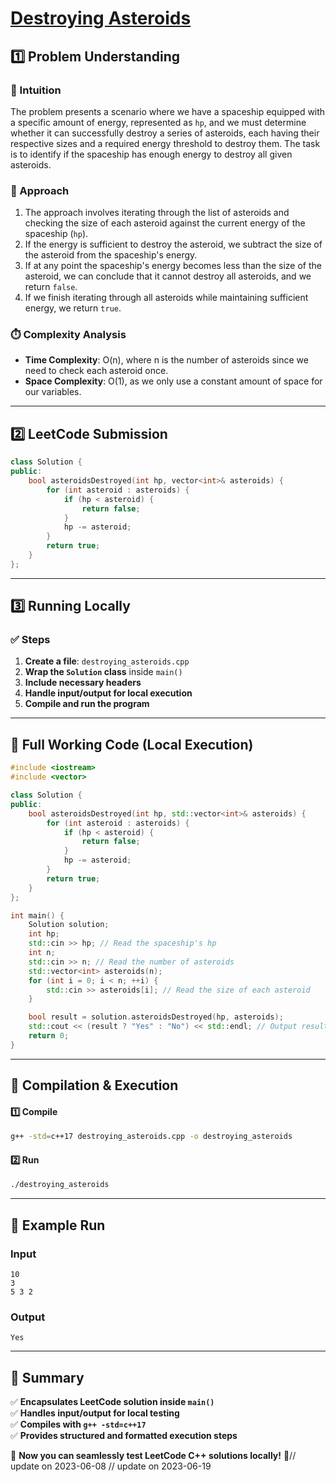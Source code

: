 # **[Destroying Asteroids](https://leetcode.com/problems/destroying-asteroids/description/)**  

## **1️⃣ Problem Understanding**  
### **📌 Intuition**  
The problem presents a scenario where we have a spaceship equipped with a specific amount of energy, represented as `hp`, and we must determine whether it can successfully destroy a series of asteroids, each having their respective sizes and a required energy threshold to destroy them. The task is to identify if the spaceship has enough energy to destroy all given asteroids.

### **🚀 Approach**  
1. The approach involves iterating through the list of asteroids and checking the size of each asteroid against the current energy of the spaceship (`hp`).
2. If the energy is sufficient to destroy the asteroid, we subtract the size of the asteroid from the spaceship's energy.
3. If at any point the spaceship's energy becomes less than the size of the asteroid, we can conclude that it cannot destroy all asteroids, and we return `false`.
4. If we finish iterating through all asteroids while maintaining sufficient energy, we return `true`.

### **⏱️ Complexity Analysis**  
- **Time Complexity**: O(n), where n is the number of asteroids since we need to check each asteroid once.  
- **Space Complexity**: O(1), as we only use a constant amount of space for our variables.

---  

## **2️⃣ LeetCode Submission**  
```cpp
class Solution {
public:
    bool asteroidsDestroyed(int hp, vector<int>& asteroids) {
        for (int asteroid : asteroids) {
            if (hp < asteroid) {
                return false;
            }
            hp -= asteroid;
        }
        return true;
    }
};  
```  

---  

## **3️⃣ Running Locally**  
### **✅ Steps**  
1. **Create a file**: `destroying_asteroids.cpp`  
2. **Wrap the `Solution` class** inside `main()`  
3. **Include necessary headers**  
4. **Handle input/output for local execution**  
5. **Compile and run the program**  

---  

## **📝 Full Working Code (Local Execution)**  
```cpp
#include <iostream>
#include <vector>

class Solution {
public:
    bool asteroidsDestroyed(int hp, std::vector<int>& asteroids) {
        for (int asteroid : asteroids) {
            if (hp < asteroid) {
                return false;
            }
            hp -= asteroid;
        }
        return true;
    }
};

int main() {
    Solution solution;
    int hp;
    std::cin >> hp; // Read the spaceship's hp
    int n;
    std::cin >> n; // Read the number of asteroids
    std::vector<int> asteroids(n);
    for (int i = 0; i < n; ++i) {
        std::cin >> asteroids[i]; // Read the size of each asteroid
    }

    bool result = solution.asteroidsDestroyed(hp, asteroids);
    std::cout << (result ? "Yes" : "No") << std::endl; // Output result
    return 0;
}  
```  

---  

## **🔧 Compilation & Execution**  
#### **1️⃣ Compile**  
```bash
g++ -std=c++17 destroying_asteroids.cpp -o destroying_asteroids
```  

#### **2️⃣ Run**  
```bash
./destroying_asteroids
```  

---  

## **🎯 Example Run**  
### **Input**  
```
10
3
5 3 2
```  
### **Output**  
```
Yes
```  

---  

## **📌 Summary**  
✅ **Encapsulates LeetCode solution inside `main()`**  
✅ **Handles input/output for local testing**  
✅ **Compiles with `g++ -std=c++17`**  
✅ **Provides structured and formatted execution steps**  

🚀 **Now you can seamlessly test LeetCode C++ solutions locally!** 🚀// update on 2023-06-08
// update on 2023-06-19
